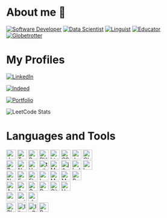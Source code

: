 # About me 👋
[![Software Developer](https://img.shields.io/badge/Software_Developer-0077B5?style=for-the-badge&logo=visualstudiocode&logoColor=white)](#)
[![Data Scientist](https://img.shields.io/badge/Data_Scientist-0077B5?style=for-the-badge&logo=jupyter&logoColor=white)](#)
[![Linguist](https://img.shields.io/badge/Linguist-0077B5?style=for-the-badge&logo=visualstudiocode&logoColor=white)](#)
[![Educator](https://img.shields.io/badge/Educator-0077B5?style=for-the-badge&logo=googleclassroom&logoColor=white)](#)
[![Globetrotter](https://img.shields.io/badge/Globetrotter-0077B5?style=for-the-badge&logo=unitedairlines&logoColor=white)](#)



# My Profiles
[![LinkedIn](https://img.shields.io/badge/Profile-LinkedIn-0077B5?style=for-the-badge&logo=linkedin&logoColor=white)](https://linkedin.com/in/tsoithomas)

[![Indeed](https://img.shields.io/badge/Profile-Indeed-2557a7?style=for-the-badge&logo=Indeed&logoColor=white)](https://profile.indeed.com/p/waichuenthomast-gkp5xsp)

[![Portfolio](https://img.shields.io/badge/Portfolio-tsoi.work-8225a7?style=for-the-badge&logo=wordpress&logoColor=white)](https://tsoi.work)

![LeetCode Stats](https://leetcard.jacoblin.cool/thomastsoi?theme=dark&font=Fauna%20One&ext=contest)

# Languages and Tools

<div>
  <img alt="JavaScript" src="https://img.shields.io/badge/-JavaScript-007ACC?style=flat-square&logo=javascript&logoColor=white" height="25" />
  <img alt="TypeScript" src="https://img.shields.io/badge/-TypeScript-007ACC?style=flat-square&logo=typescript&logoColor=white" height="25" />
  <img alt="Python" src="https://img.shields.io/badge/-Python-43853d?style=flat-square&logo=Python&logoColor=white" height="25" />
  <img alt="PHP" src="https://img.shields.io/badge/-PHP-43853d?style=flat-square&logo=php&logoColor=white" height="25" />
  <img alt="html5" src="https://img.shields.io/badge/-HTML5-E34F26?style=flat-square&logo=html5&logoColor=white" height="25" />
  <img alt="CSS3" src="https://img.shields.io/badge/-CSS3-E34F26?style=flat-square&logo=css3&logoColor=white" height="25" />
  <img alt="Java" src="https://img.shields.io/badge/-Java-E34F26?style=flat-square&logo=android&logoColor=white" height="25" />
  <img alt="Objective-C" src="https://img.shields.io/badge/-Objective--C-E34F26?style=flat-square&logo=apple&logoColor=white" height="25" />
</div>
<div>
  <img alt="React" src="https://img.shields.io/badge/-React-43853d?style=flat-square&logo=react&logoColor=white" height="25" />
  <img alt="Next.js" src="https://img.shields.io/badge/-Next.js-43853d?style=flat-square&logo=nextdotjs&logoColor=white" height="25" />
  <img alt="Vue.js" src="https://img.shields.io/badge/-Vue.js-43853d?style=flat-square&logo=vuedotjs&logoColor=white" height="25" />
  <img alt="tailwind" src="https://img.shields.io/badge/-tailwind-45b8d8?style=flat-square&logo=tailwindcss&logoColor=white" height="25" />
  <img alt="Mantine" src="https://img.shields.io/badge/-Mantine-45b8d8?style=flat-square&logo=react&logoColor=white" height="25" />
  <img alt="jQuery" src="https://img.shields.io/badge/-jQuery-45b8d8?style=flat-square&logo=Node.js&logoColor=white" height="25" />
  <img alt="bulma" src="https://img.shields.io/badge/-bulma-45b8d8?style=flat-square&logo=bulma&logoColor=white" height="25" />
  <img alt="bootstrap" src="https://img.shields.io/badge/-bootstrap-45b8d8?style=flat-square&logo=bootstrap&logoColor=white" height="25" />
</div>
<div>
  <img alt="Node.js" src="https://img.shields.io/badge/-Node.js-430098?style=flat-square&logo=Node.js&logoColor=white" height="25" />
  <img alt="Express" src="https://img.shields.io/badge/-Express-430098?style=flat-square&logo=express&logoColor=white" height="25" />
  <img alt="Flask" src="https://img.shields.io/badge/-Flask-430098?style=flat-square&logo=Flask&logoColor=white" height="25" />
  <img alt="Laravel" src="https://img.shields.io/badge/-Laravel-430098?style=flat-square&logo=Laravel&logoColor=white" height="25" />
  <img alt="MySQL" src="https://img.shields.io/badge/-MySQL-b50961?style=flat-square&logo=MySQL&logoColor=white" height="25" />
  <img alt="MongoDB" src="https://img.shields.io/badge/-MongoDB-b50961?style=flat-square&logo=MongoDB&logoColor=white" height="25" />
  <img alt="Redis" src="https://img.shields.io/badge/-Redis-b50961?style=flat-square&logo=Redis&logoColor=white" height="25" />
</div>
<div>
  <img alt="Azure" src="https://img.shields.io/badge/-Azure-1a73e8?style=flat-square&logo=microsoftazure&logoColor=white" height="25" />
  <img alt="AWS" src="https://img.shields.io/badge/-AWS-1a73e8?style=flat-square&logo=amazonaws&logoColor=white" height="25" />
  <img alt="Google Cloud Platform" src="https://img.shields.io/badge/-Google_Cloud_Platform-1a73e8?style=flat-square&logo=google-cloud&logoColor=white" height="25" />
  <img alt="Docker" src="https://img.shields.io/badge/-Docker-46a2f1?style=flat-square&logo=docker&logoColor=white" height="25" />
  <img alt="Github" src="https://img.shields.io/badge/-Github_Actions-2088FF?style=flat-square&logo=github-actions&logoColor=white" height="25" />
  <img alt="Heroku" src="https://img.shields.io/badge/-Heroku-430098?style=flat-square&logo=heroku&logoColor=white" height="25" />
</div>
<div>
  <img alt="pandas" src="https://img.shields.io/badge/-pandas-733d11?style=flat-square&logo=pandas&logoColor=white" height="25" />
  <img alt="scikit-learn" src="https://img.shields.io/badge/-scikit--learn-733d11?style=flat-square&logo=scikitlearn&logoColor=white" height="25" />
  <img alt="chartjs" src="https://img.shields.io/badge/-chartjs-733d11?style=flat-square&logo=chartdotjs&logoColor=white" height="25" />
</div>
<div>
  <img alt="Photoshop" src="https://img.shields.io/badge/-Photoshop-43853d?style=flat-square&logo=adobephotoshop&logoColor=white" height="25" />
  <img alt="Illustrator" src="https://img.shields.io/badge/-Illustrator-43853d?style=flat-square&logo=adobeillustrator&logoColor=white" height="25" />
  <img alt="InDesign" src="https://img.shields.io/badge/-InDesign-43853d?style=flat-square&logo=adobeindesign&logoColor=white" height="25" />
  <img alt="PremierePro" src="https://img.shields.io/badge/-Premiere_Pro-43853d?style=flat-square&logo=adobepremierepro&logoColor=white" height="25" />
</div>
